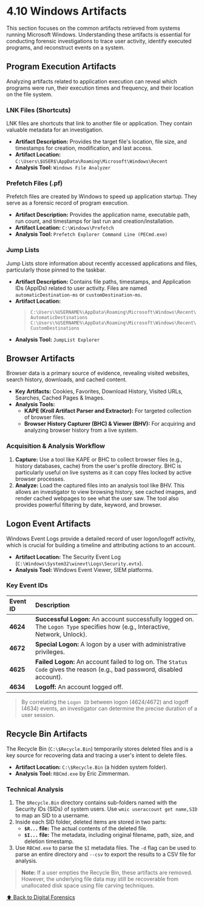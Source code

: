 # 4.10 Windows Artifacts

This section focuses on the common artifacts retrieved from systems running Microsoft Windows. Understanding these artifacts is essential for conducting forensic investigations to trace user activity, identify executed programs, and reconstruct events on a system.

## Program Execution Artifacts

Analyzing artifacts related to application execution can reveal which programs were run, their execution times and frequency, and their location on the file system.

### LNK Files (Shortcuts)

LNK files are shortcuts that link to another file or application. They contain valuable metadata for an investigation.

*   **Artifact Description:** Provides the target file's location, file size, and timestamps for creation, modification, and last access.
*   **Artifact Location:** `C:\Users\$USER$\AppData\Roaming\Microsoft\Windows\Recent`
*   **Analysis Tool:** `Windows File Analyzer`

### Prefetch Files (.pf)

Prefetch files are created by Windows to speed up application startup. They serve as a forensic record of program execution.

*   **Artifact Description:** Provides the application name, executable path, run count, and timestamps for last run and creation/installation.
*   **Artifact Location:** `C:\Windows\Prefetch`
*   **Analysis Tool:** `Prefetch Explorer Command Line (PECmd.exe)`

### Jump Lists

Jump Lists store information about recently accessed applications and files, particularly those pinned to the taskbar.

*   **Artifact Description:** Contains file paths, timestamps, and Application IDs (AppIDs) related to user activity. Files are named `automaticDestination-ms` or `customDestination-ms`.
*   **Artifact Location:**
    > `C:\Users\%USERNAME%\AppData\Roaming\Microsoft\Windows\Recent\AutomaticDestinations`
    > `C:\Users\%USERNAME%\AppData\Roaming\Microsoft\Windows\Recent\CustomDestinations`
*   **Analysis Tool:** `JumpList Explorer`

## Browser Artifacts

Browser data is a primary source of evidence, revealing visited websites, search history, downloads, and cached content.

*   **Key Artifacts:** Cookies, Favorites, Download History, Visited URLs, Searches, Cached Pages & Images.
*   **Analysis Tools:**
    *   **KAPE (Kroll Artifact Parser and Extractor):** For targeted collection of browser files.
    *   **Browser History Capturer (BHC) & Viewer (BHV):** For acquiring and analyzing browser history from a live system.

### Acquisition & Analysis Workflow
1.  **Capture:** Use a tool like KAPE or BHC to collect browser files (e.g., history databases, cache) from the user's profile directory. BHC is particularly useful on live systems as it can copy files locked by active browser processes.
2.  **Analyze:** Load the captured files into an analysis tool like BHV. This allows an investigator to view browsing history, see cached images, and render cached webpages to see what the user saw. The tool also provides powerful filtering by date, keyword, and browser.

## Logon Event Artifacts

Windows Event Logs provide a detailed record of user logon/logoff activity, which is crucial for building a timeline and attributing actions to an account.

*   **Artifact Location:** The Security Event Log (`C:\Windows\System32\winevt\Logs\Security.evtx`).
*   **Analysis Tool:** Windows Event Viewer, SIEM platforms.

### Key Event IDs

| Event ID | Description                                                                                               |
| :------- | :-------------------------------------------------------------------------------------------------------- |
| **4624** | **Successful Logon:** An account successfully logged on. The `Logon Type` specifies how (e.g., Interactive, Network, Unlock). |
| **4672** | **Special Logon:** A logon by a user with administrative privileges.                                       |
| **4625** | **Failed Logon:** An account failed to log on. The `Status Code` gives the reason (e.g., bad password, disabled account). |
| **4634** | **Logoff:** An account logged off.                                                                          |

> By correlating the `Logon ID` between logon (4624/4672) and logoff (4634) events, an investigator can determine the precise duration of a user session.

## Recycle Bin Artifacts

The Recycle Bin (`C:\$Recycle.Bin`) temporarily stores deleted files and is a key source for recovering data and tracing a user's intent to delete files.

*   **Artifact Location:** `C:\$Recycle.Bin` (a hidden system folder).
*   **Analysis Tool:** `RBCmd.exe` by Eric Zimmerman.

### Technical Analysis
1.  The `$Recycle.Bin` directory contains sub-folders named with the Security IDs (SIDs) of system users. Use `wmic useraccount get name,SID` to map an SID to a username.
2.  Inside each SID folder, deleted items are stored in two parts:
    *   **`$R...` file:** The actual contents of the deleted file.
    *   **`$I...` file:** The metadata, including original filename, path, size, and deletion timestamp.
3.  Use `RBCmd.exe` to parse the `$I` metadata files. The `-d` flag can be used to parse an entire directory and `--csv` to export the results to a CSV file for analysis.

> **Note:** If a user empties the Recycle Bin, these artifacts are removed. However, the underlying file data may still be recoverable from unallocated disk space using file carving techniques.

[⬆️ Back to Digital Forensics](./README.md)
